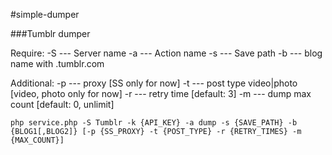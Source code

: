 #simple-dumper

###Tumblr dumper

Require:
-S --- Server name
-a --- Action name
-s --- Save path
-b --- blog name with .tumblr.com

Additional:
-p --- proxy [SS only for now]
-t --- post type video|photo [video, photo only for now]
-r --- retry time [default: 3]
-m --- dump max count [default: 0, unlimit]

```
php service.php -S Tumblr -k {API_KEY} -a dump -s {SAVE_PATH} -b {BLOG1[,BLOG2]} [-p {SS_PROXY} -t {POST_TYPE} -r {RETRY_TIMES} -m {MAX_COUNT}]
```